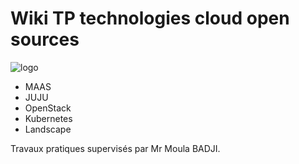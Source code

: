 # Wiki TP technologies cloud open sources
![logo](https://github.com/DOSSANTOSDaniel/MAAS_JUJU_K8S_Openstack/blob/master/open.png)

* MAAS
* JUJU
* OpenStack
* Kubernetes
* Landscape

Travaux pratiques supervisés par Mr Moula BADJI.
